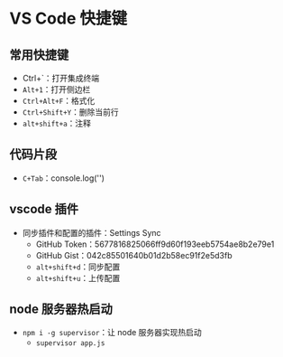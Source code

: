 # VS Code 快捷键

## 常用快捷键

- Ctrl+`：打开集成终端
- `Alt+1`：打开侧边栏
- `Ctrl+Alt+F`：格式化
- `Ctrl+Shift+Y`：删除当前行
- `alt+shift+a`：注释

## 代码片段

- `C+Tab`：console.log('')

## vscode 插件

- 同步插件和配置的插件：Settings Sync
  - GitHub Token：5677816825066ff9d60f193eeb5754ae8b2e79e1
  - GitHub Gist：042c85501640b01d2b58ec91f2e5d3fb
  - `alt+shift+d`：同步配置
  - `alt+shift+u`：上传配置

## node 服务器热启动

- `npm i -g supervisor`：让 node 服务器实现热启动
  - `supervisor app.js`

